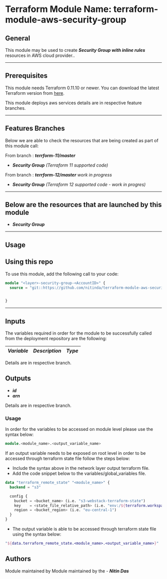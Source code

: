 # Terraform Module Name: terraform-module-aws-security-group


## General

This module may be used to create **_Security Group with inline rules_** resources in AWS cloud provider..

---


## Prerequisites

This module needs Terraform 0.11.10 or newer.
You can download the latest Terraform version from [here](https://www.terraform.io/downloads.html).

This module deploys aws services details are in respective feature branches.

---

## Features Branches

Below we are able to check the resources that are being created as part of this module call:

From branch : **_terrform-11/master_**

- **_Security Group_** *(Terraform 11 supported code)*

From branch : **_terrform-12/master_** *work in progress*

- **_Security Group_** *(Terraform 12 supported code - work in progres)*


---

## Below are the resources that are launched by this module

- **_Security Group_**


---

## Usage

## Using this repo

To use this module, add the following call to your code:

```tf
module "<layer>-security-group-<AccountID>" {
  source = "git::https://github.com/nitinda/terraform-module-aws-security-group.git?ref=master"


}
```
---

## Inputs

The variables required in order for the module to be successfully called from the deployment repository are the following:


|         **_Variable_**        |            **_Description_**             |   **_Type_**   |
|-------------------------------|------------------------------------------|----------------|



Details are in respective branch.


## Outputs

- **_id_**
- **_arn_**


Details are in respective branch.


### Usage
In order for the variables to be accessed on module level please use the syntax below:

```tf
module.<module_name>.<output_variable_name>
```

If an output variable needs to be exposed on root level in order to be accessed through terraform state file follow the steps below:

- Include the syntax above in the network layer output terraform file.
- Add the code snippet below to the variables/global_variables file.

```tf
data "terraform_remote_state" "<module_name>" {
  backend = "s3"

  config {
    bucket = <bucket_name> (i.e. "s3-webstack-terraform-state")
    key    = <state_file_relative_path> (i.e. "env:/${terraform.workspace}/4_Networking/terraform.tfstate")
    region = <bucket_region> (i.e. "eu-central-1")
  }
}
```

- The output variable is able to be accessed through terraform state file using the syntax below:

```tf
"${data.terraform_remote_state.<module_name>.<output_variable_name>}"
```

## Authors
Module maintained by Module maintained by the - **_Nitin Das_**
